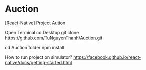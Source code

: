 # Auction
[React-Native] Project Aution 

Open Terminal
cd Desktop
git clone https://github.com/TuNguyenThanh/Auction.git

cd Auction folder
npm install

How to run project on simulator?
https://facebook.github.io/react-native/docs/getting-started.html

